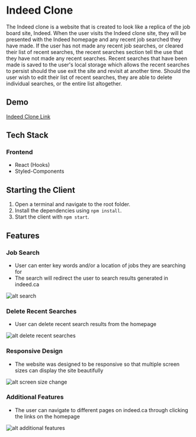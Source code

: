 # Indeed Clone
The Indeed clone is a website that is created to look like a replica of the job board site, Indeed. When the user visits the Indeed clone site, they will be presented with the Indeed homepage and any recent job searched they have made. If the user has not made any recent job searches, or cleared their list of recent searches, the recent searches section tell the use that they have not made any recent searches. Recent searches that have been made is saved to the user's local storage which allows the recent searches to persist should the use exit the site and revisit at another time. Should the user wish to edit their list of recent searches, they are able to delete individual searches, or the entire list altogether.

## Demo
[Indeed Clone Link](https://indeed-clone-123.netlify.app/)

## Tech Stack
### Frontend
* React (Hooks)
* Styled-Components

## Starting the Client
1. Open a terminal and navigate to the root folder.
2. Install the dependencies using `npm install`.
3. Start the client with `npm start`.

## Features
### Job Search
* User can enter key words and/or a location of jobs they are searching for
* The search will redirect the user to search results generated in indeed.ca

![alt search](https://github.com/jason1794c/indeed-clone/blob/main/src/images/search.gif)

### Delete Recent Searches
* User can delete recent search results from the homepage

![alt delete recent searches](https://github.com/jason1794c/indeed-clone/blob/main/src/images/delete-search.gif)

### Responsive Design
* The website was designed to be responsive so that multiple screen sizes can display the site beautifully

![alt screen size change](https://github.com/jason1794c/indeed-clone/blob/main/src/images/responsive-design.gif)

### Additional Features
* The user can navigate to different pages on indeed.ca through clicking the links on the homepage

![alt additional features](https://github.com/jason1794c/indeed-clone/blob/main/src/images/additional-features.gif)
